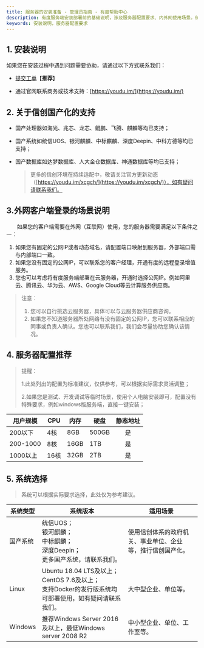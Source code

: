 ```yaml
---
title: 服务器的安装准备 - 管理员指南 - 有度帮助中心
description: 有度服务端安装部署前的基础说明，涉及服务器配置要求、内外网使用场景。统信UOS，银河麒麟，中标麒麟，Deepin深度，国产系统，国产Linux，鲲鹏，飞腾，龙芯，兆芯。
keywords: 安装说明，服务器配置要求
---
```


## 1. 安装说明

如果您在安装过程中遇到问题需要协助，请通过以下方式联系我们：

- [提交工单](https://kf.youdu.im)【**推荐**】

- 通过官网联系商务或技术支持：[https://youdu.im/](https://youdu.im/)

## 2. 关于信创国产化的支持

- 国产处理器如海光、兆芯、龙芯、鲲鹏、飞腾、麒麟等均已支持；

- 国产系统如统信UOS、银河麒麟、中标麒麟、深度Deepin、中科方德等均已支持；

- 国产数据库如达梦数据库、人大金仓数据库、神通数据库等均已支持；

  > 更多的信创环境在持续适配中，敬请关注官方更新动态（[https://youdu.im/xcgch/](https://youdu.im/xcgch/)），如有疑问请联系我们。

## 3.外网客户端登录的场景说明

　　如果您的客户端需要在外网（互联网）使用，您的服务器需要满足以下条件之一：

1. 如果您有固定的公网IP或者动态域名，请配置端口映射到服务器，外部端口需与内部端口一致。
2. 如果您没有固定的公网IP，可以联系您的客户经理，开通有度的远程登录增值服务。
3. 您也可以考虑将有度服务端部署在云服务器，开通时选择公网IP。例如阿里云、腾讯云、华为云、AWS、Google Cloud等云计算服务供应商。

> 注意：
>
> 1. 您可以自行挑选云服务器，具体可以与云服务器供应商咨询。
> 2. 如果您不知道服务器所处网络有没有固定的公网IP，您可以联系相应的同事或负责人确认。您也可以联系我们，我们会尽量协助您确认该情况。

## 4. 服务器配置推荐

> 提醒：
>
> 1.此处列出的配置为标准建议，仅供参考，可以根据实际需求灵活调整；
>
> 2.如果您是测试、开发调试等临时场景，使用个人电脑安装即可，配置没有特殊要求，例如windows版服务端，直接一键安装；

| 用户规模 | CPU  | 内存 | 硬盘  | 静态地址 |
| -------- | ---- | ---- | ----- | :------: |
| 200以下  | 4核  | 8GB  | 500GB |    是    |
| 200-1000 | 8核  | 16GB | 1TB   |    是    |
| 1000以上 | 16核 | 32GB | 2TB   |    是    |

## 5. 系统选择

> 系统可以根据实际要求选择，此处仅为参考建议。

| 系统类型 | 系统版本                                                     | 适用场景                                                   |
| -------- | ------------------------------------------------------------ | ---------------------------------------------------------- |
| 国产系统 | 统信UOS；<br>银河麒麟；<br>中标麒麟；<br>深度Deepin；<br>更多国产系统，请联系我们。 | 使用信创体系的政府机关、事业单位、企业等，推行信创国产化。 |
| Linux    | Ubuntu 18.04 LTS及以上；<br>CentOS 7.6及以上；<br>支持Docker的发行版系统均可部署使用，如有疑问请联系我们。 | 大中型企业、单位等。                                       |
| Windows  | 推荐Windows Server 2016 及以上，最低Windows server 2008 R2   | 中小型企业、单位、工作室等。                               |

